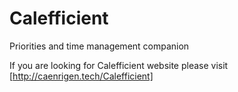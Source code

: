 # Calefficient
Priorities and time management companion

If you are looking for Calefficient website please visit [http://caenrigen.tech/Calefficient]
